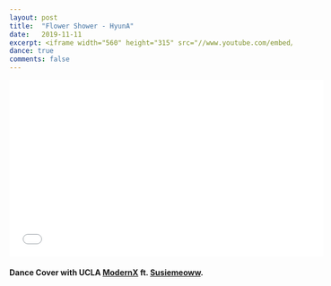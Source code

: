 ```yaml
---
layout: post
title:  "Flower Shower - HyunA"
date:   2019-11-11
excerpt: <iframe width="560" height="315" src="//www.youtube.com/embed/VhMUjwwrsOw" frameborder="0"> </iframe>
dance: true
comments: false
---
```

<iframe width="560" height="315" src="//www.youtube.com/embed/VhMUjwwrsOw" frameborder="0"> </iframe>

#### Dance Cover with UCLA [ModernX](https://www.youtube.com/channel/UCB9BrzoqaHIm_H0ug1yydFQ) ft. [Susiemeoww](https://www.youtube.com/c/susiemeoww).
